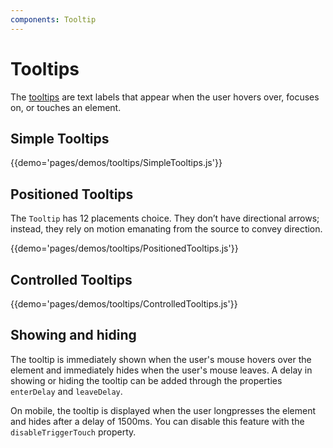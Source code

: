 ```yaml
---
components: Tooltip
---
```


# Tooltips

The [tooltips](https://material.io/guidelines/components/tooltips.html#) are text labels that appear when the user hovers over, focuses on, or touches an element.

## Simple Tooltips

{{demo='pages/demos/tooltips/SimpleTooltips.js'}}

## Positioned Tooltips

The `Tooltip` has 12 placements choice.
They don’t have directional arrows; instead, they rely on motion emanating from the source to convey direction.

{{demo='pages/demos/tooltips/PositionedTooltips.js'}}

## Controlled Tooltips

{{demo='pages/demos/tooltips/ControlledTooltips.js'}}

## Showing and hiding

The tooltip is immediately shown when the user's mouse hovers over the element and immediately hides when the user's mouse leaves. A delay in showing or hiding the tooltip can be added through the properties `enterDelay` and `leaveDelay`.

On mobile, the tooltip is displayed when the user longpresses the element and hides after a delay of 1500ms. You can disable this feature with the `disableTriggerTouch` property.
